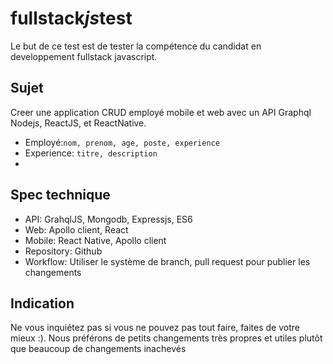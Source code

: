 # fullstack*js*test
Le but de ce test est de tester la compétence du candidat en developpement fullstack javascript.

## Sujet
Creer une application CRUD employé mobile et web avec un API Graphql Nodejs, ReactJS, et ReactNative. 
* Employé:``nom, prenom, age, poste, experience``
* Experience: ``titre, description``
* 
## Spec technique

* API: GrahqlJS, Mongodb, Expressjs, ES6
* Web: Apollo client, React
* Mobile: React Native, Apollo client
* Repository: Github
* Workflow: Utiliser le système de branch, pull request pour publier les changements

## Indication
Ne vous inquiétez pas si vous ne pouvez pas tout faire, faites de votre mieux :). Nous préférons de petits changements très propres et utiles plutôt que beaucoup de changements inachevés





